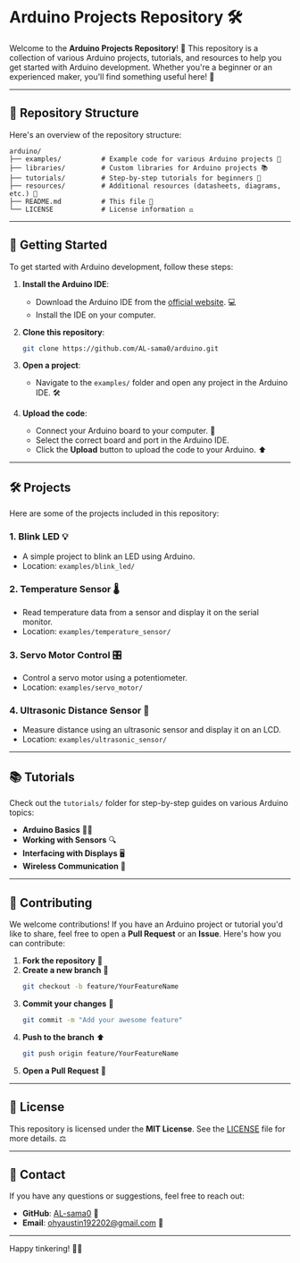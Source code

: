 # Arduino Projects Repository 🛠️

Welcome to the **Arduino Projects Repository**! 🎉 This repository is a collection of various Arduino projects, tutorials, and resources to help you get started with Arduino development. Whether you're a beginner or an experienced maker, you'll find something useful here! 🚀

---

## 📂 Repository Structure

Here's an overview of the repository structure:

```
arduino/
├── examples/          # Example code for various Arduino projects 🧪
├── libraries/         # Custom libraries for Arduino projects 📚
├── tutorials/         # Step-by-step tutorials for beginners 📖
├── resources/         # Additional resources (datasheets, diagrams, etc.) 📄
├── README.md          # This file 📝
└── LICENSE            # License information ⚖️
```

---

## 🚀 Getting Started

To get started with Arduino development, follow these steps:

1. **Install the Arduino IDE**:
   - Download the Arduino IDE from the [official website](https://www.arduino.cc/en/software). 💻
   - Install the IDE on your computer.

2. **Clone this repository**:
   ```bash
   git clone https://github.com/AL-sama0/arduino.git
   ```

3. **Open a project**:
   - Navigate to the `examples/` folder and open any project in the Arduino IDE. 🛠️

4. **Upload the code**:
   - Connect your Arduino board to your computer. 🔌
   - Select the correct board and port in the Arduino IDE.
   - Click the **Upload** button to upload the code to your Arduino. ⬆️

---

## 🛠️ Projects

Here are some of the projects included in this repository:

### 1. **Blink LED** 💡
   - A simple project to blink an LED using Arduino.
   - Location: `examples/blink_led/`

### 2. **Temperature Sensor** 🌡️
   - Read temperature data from a sensor and display it on the serial monitor.
   - Location: `examples/temperature_sensor/`

### 3. **Servo Motor Control** 🎛️
   - Control a servo motor using a potentiometer.
   - Location: `examples/servo_motor/`

### 4. **Ultrasonic Distance Sensor** 📏
   - Measure distance using an ultrasonic sensor and display it on an LCD.
   - Location: `examples/ultrasonic_sensor/`

---

## 📚 Tutorials

Check out the `tutorials/` folder for step-by-step guides on various Arduino topics:

- **Arduino Basics** 🧑‍🔧
- **Working with Sensors** 🔍
- **Interfacing with Displays** 🖥️
- **Wireless Communication** 📶

---

## 🤝 Contributing

We welcome contributions! If you have an Arduino project or tutorial you'd like to share, feel free to open a **Pull Request** or an **Issue**. Here's how you can contribute:

1. **Fork the repository** 🍴
2. **Create a new branch** 🌿
   ```bash
   git checkout -b feature/YourFeatureName
   ```
3. **Commit your changes** 💾
   ```bash
   git commit -m "Add your awesome feature"
   ```
4. **Push to the branch** ⬆️
   ```bash
   git push origin feature/YourFeatureName
   ```
5. **Open a Pull Request** 🚀

---

## 📜 License

This repository is licensed under the **MIT License**. See the [LICENSE](LICENSE) file for more details. ⚖️

---

## 📧 Contact

If you have any questions or suggestions, feel free to reach out:

- **GitHub**: [AL-sama0](https://github.com/AL-sama0) 🐙
- **Email**: ohyaustin192202@gmail.com 📧

---

Happy tinkering! 🔧✨
